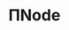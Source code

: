---
title: ΠNode
logo: pinode.jpg
stream_url:
- [station, https://stream.p-node.org/pnode.mp3
, online]
description: "A π-box is a modular system of radio/streaming broadcast. Make sure to check out the website for more streams and instructions!"
support: 
url: "https://p-node.org"
location: Mulhouse, US & Paris, FR
play_time: 24/7?
recommended: ["marlene"]
---